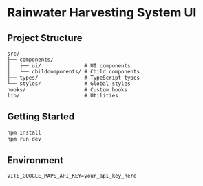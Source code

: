 # Rainwater Harvesting System UI

## Project Structure

```
src/
├── components/
│   ├── ui/              # UI components
│   └── childcomponents/ # Child components
├── types/               # TypeScript types
└── styles/              # Global styles
hooks/                   # Custom hooks
lib/                     # Utilities
```

## Getting Started

```bash
npm install
npm run dev
```

## Environment

```
VITE_GOOGLE_MAPS_API_KEY=your_api_key_here
```
